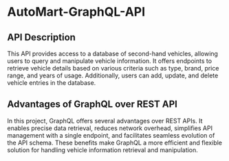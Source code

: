 ﻿# AutoMart-GraphQL-API

## API Description

This API provides access to a database of second-hand vehicles, allowing users to query and manipulate vehicle information. It offers endpoints to retrieve vehicle details based on various criteria such as type, brand, price range, and years of usage. Additionally, users can add, update, and delete vehicle entries in the database.

## Advantages of GraphQL over REST API

In this project, GraphQL offers several advantages over REST APIs. It enables precise data retrieval, reduces network overhead, simplifies API management with a single endpoint, and facilitates seamless evolution of the API schema. These benefits make GraphQL a more efficient and flexible solution for handling vehicle information retrieval and manipulation.
